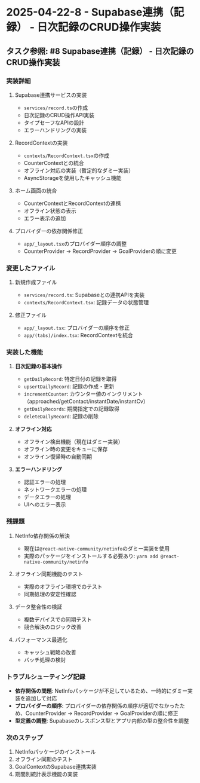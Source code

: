 # 2025-04-22-8 - Supabase連携（記録） - 日次記録のCRUD操作実装

## タスク参照: #8 Supabase連携（記録） - 日次記録のCRUD操作実装

### 実装詳細
1. Supabase連携サービスの実装
   - `services/record.ts`の作成
   - 日次記録のCRUD操作API実装
   - タイプセーフなAPIの設計
   - エラーハンドリングの実装

2. RecordContextの実装
   - `contexts/RecordContext.tsx`の作成
   - CounterContextとの統合
   - オフライン対応の実装（暫定的なダミー実装）
   - AsyncStorageを使用したキャッシュ機能

3. ホーム画面の統合
   - CounterContextとRecordContextの連携
   - オフライン状態の表示
   - エラー表示の追加

4. プロバイダーの依存関係修正
   - `app/_layout.tsx`のプロバイダー順序の調整
   - CounterProvider -> RecordProvider -> GoalProviderの順に変更

### 変更したファイル
1. 新規作成ファイル
   - `services/record.ts`: Supabaseとの連携APIを実装
   - `contexts/RecordContext.tsx`: 記録データの状態管理

2. 修正ファイル
   - `app/_layout.tsx`: プロバイダーの順序を修正
   - `app/(tabs)/index.tsx`: RecordContextを統合

### 実装した機能
1. **日次記録の基本操作**
   - `getDailyRecord`: 特定日付の記録を取得
   - `upsertDailyRecord`: 記録の作成・更新
   - `incrementCounter`: カウンター値のインクリメント（approached/getContact/instantDate/instantCv）
   - `getDailyRecords`: 期間指定での記録取得
   - `deleteDailyRecord`: 記録の削除

2. **オフライン対応**
   - オフライン検出機能（現在はダミー実装）
   - オフライン時の変更をキューに保存
   - オンライン復帰時の自動同期

3. **エラーハンドリング**
   - 認証エラーの処理
   - ネットワークエラーの処理
   - データエラーの処理
   - UIへのエラー表示

### 残課題
1. NetInfo依存関係の解決
   - 現在は`@react-native-community/netinfo`のダミー実装を使用
   - 実際のパッケージをインストールする必要あり: `yarn add @react-native-community/netinfo`

2. オフライン同期機能のテスト
   - 実際のオフライン環境でのテスト
   - 同期処理の安定性確認

3. データ整合性の検証
   - 複数デバイスでの同期テスト
   - 競合解決のロジック改善

4. パフォーマンス最適化
   - キャッシュ戦略の改善
   - バッチ処理の検討

### トラブルシューティング記録
- **依存関係の問題**: NetInfoパッケージが不足しているため、一時的にダミー実装を追加して対応
- **プロバイダーの順序**: プロバイダーの依存関係の順序が適切でなかったため、CounterProvider -> RecordProvider -> GoalProviderの順に修正
- **型定義の調整**: Supabaseのレスポンス型とアプリ内部の型の整合性を調整

### 次のステップ
1. NetInfoパッケージのインストール
2. オフライン同期のテスト
3. GoalContextのSupabase連携実装
4. 期間別統計表示機能の実装
